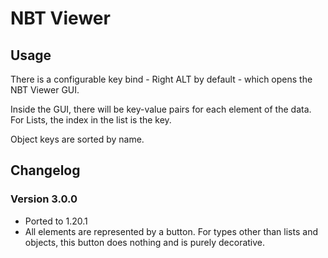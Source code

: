 # NBT Viewer

## Usage

There is a configurable key bind - Right ALT by default - which opens the 
NBT Viewer GUI.

Inside the GUI, there will be key-value pairs for each element of the data.
For Lists, the index in the list is the key.

Object keys are sorted by name.

## Changelog

### Version 3.0.0

* Ported to 1.20.1
* All elements are represented by a button. For types other than lists and objects, this button does nothing and is
purely decorative.